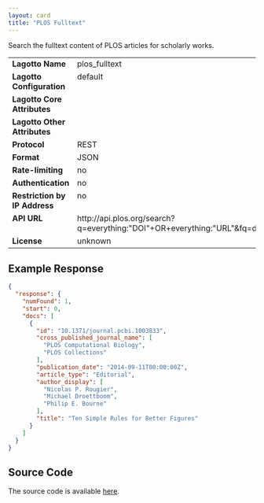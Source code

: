 ```yaml
---
layout: card
title: "PLOS Fulltext"
---
```


Search the fulltext content of PLOS articles for scholarly works.

<table width=100% border="0" cellspacing="0" cellpadding="0">
<tbody>
<tr>
<td valign="top" width=30%><strong>Lagotto Name</strong></td>
<td valign="top" width=70%>plos_fulltext</td>
</tr>
<tr>
<td valign="top" width=20%><strong>Lagotto Configuration</strong></td>
<td valign="top" width=80%>default</td>
</tr>
<tr>
<td valign="top" width=20%><strong>Lagotto Core Attributes</strong></td>
<td valign="top" width=80%>&nbsp;</td>
</tr>
<td valign="top" width=20%><strong>Lagotto Other Attributes</strong></td>
<td valign="top" width=80%>&nbsp;</td>
</tr>
<tr>
<td valign="top" width=30%><strong>Protocol</strong></td>
<td valign="top" width=70%>REST</td>
</tr>
<tr>
<td valign="top" width=30%><strong>Format</strong></td>
<td valign="top" width=70%>JSON</td>
</tr>
<tr>
<td valign="top" width=20%><strong>Rate-limiting</strong></td>
<td valign="top" width=80%>no</td>
</tr>
<tr>
<td valign="top" width=20%><strong>Authentication</strong></td>
<td valign="top" width=80%>no</td>
</tr>
<tr>
<td valign="top" width=20%><strong>Restriction by IP Address</strong></td>
<td valign="top" width=80%>no</td>
</tr>
<tr>
<td valign="top" width=20%><strong>API URL</strong></td>
<td valign="top" width=80%>http://api.plos.org/search?q=everything:"DOI"+OR+everything:"URL"&fq=doc_type:full&fl=id,publication_date,title,cross_published_journal_name,author_display,article_type&wt=json&facet=false&rows=100&hl=false</td>
</tr>
<tr>
<td valign="top" width=20%><strong>License</strong></td>
<td valign="top" width=80%>unknown</td>
</tr>
</tbody>
</table>

## Example Response

```json
{
  "response": {
    "numFound": 1,
    "start": 0,
    "docs": [
      {
        "id": "10.1371/journal.pcbi.1003833",
        "cross_published_journal_name": [
          "PLOS Computational Biology",
          "PLOS Collections"
        ],
        "publication_date": "2014-09-11T00:00:00Z",
        "article_type": "Editorial",
        "author_display": [
          "Nicolas P. Rougier",
          "Michael Droettboom",
          "Philip E. Bourne"
        ],
        "title": "Ten Simple Rules for Better Figures"
      }
    ]
  }
}
```

## Source Code
The source code is available [here](https://github.com/lagotto/lagotto/blob/master/app/models/sources/plos_fulltext.rb).
